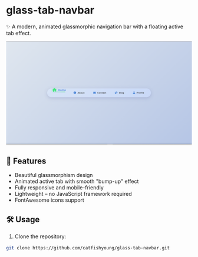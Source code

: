 # glass-tab-navbar

✨ A modern, animated glassmorphic navigation bar with a floating active tab effect.

![screenshot](preview.png)

## 🌟 Features

- Beautiful glassmorphism design
- Animated active tab with smooth "bump-up" effect
- Fully responsive and mobile-friendly
- Lightweight – no JavaScript framework required
- FontAwesome icons support

## 🛠️ Usage

1. Clone the repository:

```bash
git clone https://github.com/catfishyoung/glass-tab-navbar.git
